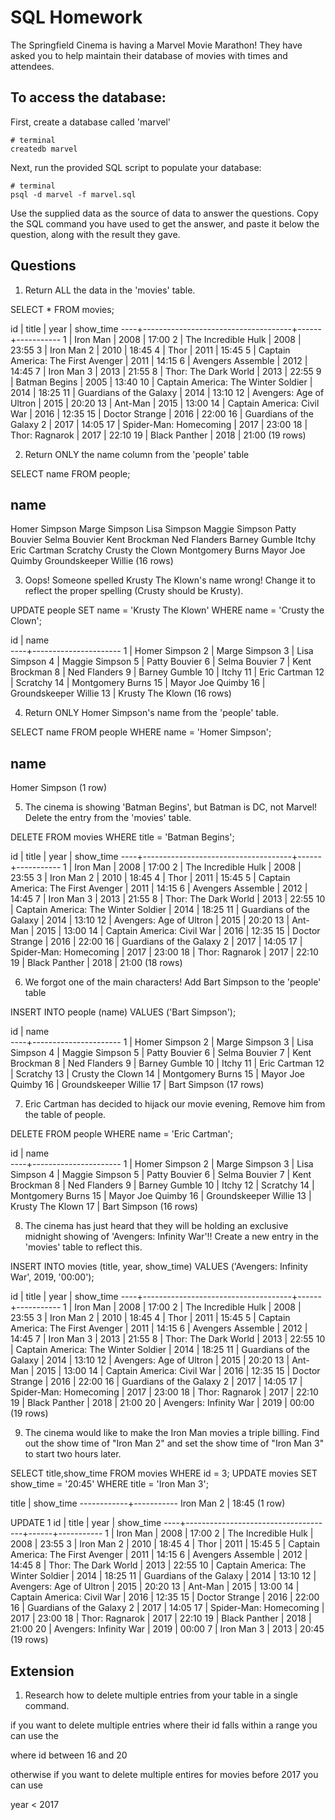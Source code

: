 # SQL Homework

The Springfield Cinema is having a Marvel Movie Marathon! They have asked you to help maintain their database of movies with times and attendees.

## To access the database:

First, create a database called 'marvel'

```
# terminal
createdb marvel
```

Next, run the provided SQL script to populate your database:

```
# terminal
psql -d marvel -f marvel.sql
```

Use the supplied data as the source of data to answer the questions. Copy the SQL command you have used to get the answer, and paste it below the question, along with the result they gave.

## Questions

1.  Return ALL the data in the 'movies' table.

SELECT * FROM movies;

id |                title                | year | show_time
----+-------------------------------------+------+-----------
 1 | Iron Man                            | 2008 | 17:00
 2 | The Incredible Hulk                 | 2008 | 23:55
 3 | Iron Man 2                          | 2010 | 18:45
 4 | Thor                                | 2011 | 15:45
 5 | Captain America: The First Avenger  | 2011 | 14:15
 6 | Avengers Assemble                   | 2012 | 14:45
 7 | Iron Man 3                          | 2013 | 21:55
 8 | Thor: The Dark World                | 2013 | 22:55
 9 | Batman Begins                       | 2005 | 13:40
10 | Captain America: The Winter Soldier | 2014 | 18:25
11 | Guardians of the Galaxy             | 2014 | 13:10
12 | Avengers: Age of Ultron             | 2015 | 20:20
13 | Ant-Man                             | 2015 | 13:00
14 | Captain America: Civil War          | 2016 | 12:35
15 | Doctor Strange                      | 2016 | 22:00
16 | Guardians of the Galaxy 2           | 2017 | 14:05
17 | Spider-Man: Homecoming              | 2017 | 23:00
18 | Thor: Ragnarok                      | 2017 | 22:10
19 | Black Panther                       | 2018 | 21:00
(19 rows)



2.  Return ONLY the name column from the 'people' table

SELECT name FROM people;

name         
----------------------
Homer Simpson
Marge Simpson
Lisa Simpson
Maggie Simpson
Patty Bouvier
Selma Bouvier
Kent Brockman
Ned Flanders
Barney Gumble
Itchy
Eric Cartman
Scratchy
Crusty the Clown
Montgomery Burns
Mayor Joe Quimby
Groundskeeper Willie
(16 rows)



3.  Oops! Someone spelled Krusty The Klown's name wrong! Change it to reflect the proper spelling (Crusty should be Krusty).

UPDATE people SET name = 'Krusty The Klown' WHERE name = 'Crusty the Clown';

id |         name         
----+----------------------
 1 | Homer Simpson
 2 | Marge Simpson
 3 | Lisa Simpson
 4 | Maggie Simpson
 5 | Patty Bouvier
 6 | Selma Bouvier
 7 | Kent Brockman
 8 | Ned Flanders
 9 | Barney Gumble
10 | Itchy
11 | Eric Cartman
12 | Scratchy
14 | Montgomery Burns
15 | Mayor Joe Quimby
16 | Groundskeeper Willie
13 | Krusty The Klown
(16 rows)



4.  Return ONLY Homer Simpson's name from the 'people' table.

SELECT name FROM people WHERE name = 'Homer Simpson';

name      
---------------
Homer Simpson
(1 row)



5.  The cinema is showing 'Batman Begins', but Batman is DC, not Marvel! Delete the entry from the 'movies' table.

DELETE FROM movies WHERE title = 'Batman Begins';

id |                title                | year | show_time
----+-------------------------------------+------+-----------
 1 | Iron Man                            | 2008 | 17:00
 2 | The Incredible Hulk                 | 2008 | 23:55
 3 | Iron Man 2                          | 2010 | 18:45
 4 | Thor                                | 2011 | 15:45
 5 | Captain America: The First Avenger  | 2011 | 14:15
 6 | Avengers Assemble                   | 2012 | 14:45
 7 | Iron Man 3                          | 2013 | 21:55
 8 | Thor: The Dark World                | 2013 | 22:55
10 | Captain America: The Winter Soldier | 2014 | 18:25
11 | Guardians of the Galaxy             | 2014 | 13:10
12 | Avengers: Age of Ultron             | 2015 | 20:20
13 | Ant-Man                             | 2015 | 13:00
14 | Captain America: Civil War          | 2016 | 12:35
15 | Doctor Strange                      | 2016 | 22:00
16 | Guardians of the Galaxy 2           | 2017 | 14:05
17 | Spider-Man: Homecoming              | 2017 | 23:00
18 | Thor: Ragnarok                      | 2017 | 22:10
19 | Black Panther                       | 2018 | 21:00
(18 rows)



6.  We forgot one of the main characters! Add Bart Simpson to the 'people' table

INSERT INTO people (name) VALUES ('Bart Simpson');

id |         name         
----+----------------------
 1 | Homer Simpson
 2 | Marge Simpson
 3 | Lisa Simpson
 4 | Maggie Simpson
 5 | Patty Bouvier
 6 | Selma Bouvier
 7 | Kent Brockman
 8 | Ned Flanders
 9 | Barney Gumble
10 | Itchy
11 | Eric Cartman
12 | Scratchy
13 | Crusty the Clown
14 | Montgomery Burns
15 | Mayor Joe Quimby
16 | Groundskeeper Willie
17 | Bart Simpson
(17 rows)



7.  Eric Cartman has decided to hijack our movie evening, Remove him from the table of people.

DELETE FROM people WHERE name = 'Eric Cartman';

id |         name         
----+----------------------
 1 | Homer Simpson
 2 | Marge Simpson
 3 | Lisa Simpson
 4 | Maggie Simpson
 5 | Patty Bouvier
 6 | Selma Bouvier
 7 | Kent Brockman
 8 | Ned Flanders
 9 | Barney Gumble
10 | Itchy
12 | Scratchy
14 | Montgomery Burns
15 | Mayor Joe Quimby
16 | Groundskeeper Willie
13 | Krusty The Klown
17 | Bart Simpson
(16 rows)



8.  The cinema has just heard that they will be holding an exclusive midnight showing of 'Avengers: Infinity War'!! Create a new entry in the 'movies' table to reflect this.

INSERT INTO movies (title, year, show_time) VALUES ('Avengers: Infinity War', 2019, '00:00');

id |                title                | year | show_time
----+-------------------------------------+------+-----------
 1 | Iron Man                            | 2008 | 17:00
 2 | The Incredible Hulk                 | 2008 | 23:55
 3 | Iron Man 2                          | 2010 | 18:45
 4 | Thor                                | 2011 | 15:45
 5 | Captain America: The First Avenger  | 2011 | 14:15
 6 | Avengers Assemble                   | 2012 | 14:45
 7 | Iron Man 3                          | 2013 | 21:55
 8 | Thor: The Dark World                | 2013 | 22:55
10 | Captain America: The Winter Soldier | 2014 | 18:25
11 | Guardians of the Galaxy             | 2014 | 13:10
12 | Avengers: Age of Ultron             | 2015 | 20:20
13 | Ant-Man                             | 2015 | 13:00
14 | Captain America: Civil War          | 2016 | 12:35
15 | Doctor Strange                      | 2016 | 22:00
16 | Guardians of the Galaxy 2           | 2017 | 14:05
17 | Spider-Man: Homecoming              | 2017 | 23:00
18 | Thor: Ragnarok                      | 2017 | 22:10
19 | Black Panther                       | 2018 | 21:00
20 | Avengers: Infinity War              | 2019 | 00:00
(19 rows)



9.  The cinema would like to make the Iron Man movies a triple billing. Find out the show time of "Iron Man 2" and set the show time of "Iron Man 3" to start two hours later.

SELECT title,show_time FROM movies WHERE id = 3;
UPDATE movies SET show_time = '20:45' WHERE title = 'Iron Man 3';

title    | show_time
------------+-----------
Iron Man 2 | 18:45
(1 row)

UPDATE 1
id |                title                | year | show_time
----+-------------------------------------+------+-----------
1 | Iron Man                            | 2008 | 17:00
2 | The Incredible Hulk                 | 2008 | 23:55
3 | Iron Man 2                          | 2010 | 18:45
4 | Thor                                | 2011 | 15:45
5 | Captain America: The First Avenger  | 2011 | 14:15
6 | Avengers Assemble                   | 2012 | 14:45
8 | Thor: The Dark World                | 2013 | 22:55
10 | Captain America: The Winter Soldier | 2014 | 18:25
11 | Guardians of the Galaxy             | 2014 | 13:10
12 | Avengers: Age of Ultron             | 2015 | 20:20
13 | Ant-Man                             | 2015 | 13:00
14 | Captain America: Civil War          | 2016 | 12:35
15 | Doctor Strange                      | 2016 | 22:00
16 | Guardians of the Galaxy 2           | 2017 | 14:05
17 | Spider-Man: Homecoming              | 2017 | 23:00
18 | Thor: Ragnarok                      | 2017 | 22:10
19 | Black Panther                       | 2018 | 21:00
20 | Avengers: Infinity War              | 2019 | 00:00
7 | Iron Man 3                          | 2013 | 20:45
(19 rows)



## Extension

1.  Research how to delete multiple entries from your table in a single command.

if you want to delete multiple entries where their id falls within a range you can use the

where id between 16 and 20

otherwise if you want to delete multiple entires for movies before 2017 you can use

year < 2017
